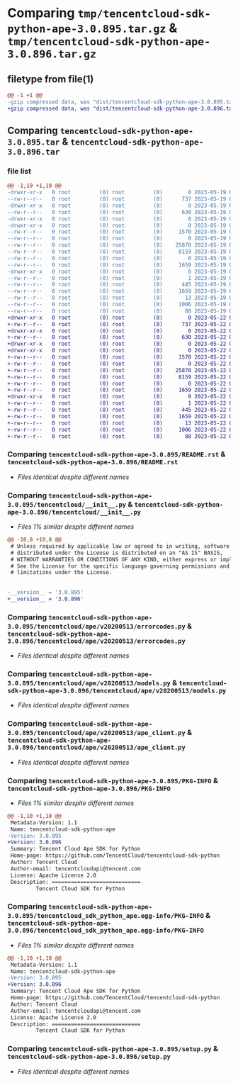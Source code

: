# Comparing `tmp/tencentcloud-sdk-python-ape-3.0.895.tar.gz` & `tmp/tencentcloud-sdk-python-ape-3.0.896.tar.gz`

## filetype from file(1)

```diff
@@ -1 +1 @@
-gzip compressed data, was "dist/tencentcloud-sdk-python-ape-3.0.895.tar", last modified: Fri May 19 02:41:11 2023, max compression
+gzip compressed data, was "dist/tencentcloud-sdk-python-ape-3.0.896.tar", last modified: Mon May 22 00:14:09 2023, max compression
```

## Comparing `tencentcloud-sdk-python-ape-3.0.895.tar` & `tencentcloud-sdk-python-ape-3.0.896.tar`

### file list

```diff
@@ -1,19 +1,19 @@
-drwxr-xr-x   0 root         (0) root         (0)        0 2023-05-19 02:41:11.000000 tencentcloud-sdk-python-ape-3.0.895/
--rw-r--r--   0 root         (0) root         (0)      737 2023-05-19 02:41:11.000000 tencentcloud-sdk-python-ape-3.0.895/README.rst
-drwxr-xr-x   0 root         (0) root         (0)        0 2023-05-19 02:41:11.000000 tencentcloud-sdk-python-ape-3.0.895/tencentcloud/
--rw-r--r--   0 root         (0) root         (0)      630 2023-05-19 02:41:11.000000 tencentcloud-sdk-python-ape-3.0.895/tencentcloud/__init__.py
-drwxr-xr-x   0 root         (0) root         (0)        0 2023-05-19 02:41:11.000000 tencentcloud-sdk-python-ape-3.0.895/tencentcloud/ape/
-drwxr-xr-x   0 root         (0) root         (0)        0 2023-05-19 02:41:11.000000 tencentcloud-sdk-python-ape-3.0.895/tencentcloud/ape/v20200513/
--rw-r--r--   0 root         (0) root         (0)     1570 2023-05-19 02:41:11.000000 tencentcloud-sdk-python-ape-3.0.895/tencentcloud/ape/v20200513/errorcodes.py
--rw-r--r--   0 root         (0) root         (0)        0 2023-05-19 02:41:11.000000 tencentcloud-sdk-python-ape-3.0.895/tencentcloud/ape/v20200513/__init__.py
--rw-r--r--   0 root         (0) root         (0)    25870 2023-05-19 02:41:11.000000 tencentcloud-sdk-python-ape-3.0.895/tencentcloud/ape/v20200513/models.py
--rw-r--r--   0 root         (0) root         (0)     8159 2023-05-19 02:41:11.000000 tencentcloud-sdk-python-ape-3.0.895/tencentcloud/ape/v20200513/ape_client.py
--rw-r--r--   0 root         (0) root         (0)        0 2023-05-19 02:41:11.000000 tencentcloud-sdk-python-ape-3.0.895/tencentcloud/ape/__init__.py
--rw-r--r--   0 root         (0) root         (0)     1659 2023-05-19 02:41:11.000000 tencentcloud-sdk-python-ape-3.0.895/PKG-INFO
-drwxr-xr-x   0 root         (0) root         (0)        0 2023-05-19 02:41:11.000000 tencentcloud-sdk-python-ape-3.0.895/tencentcloud_sdk_python_ape.egg-info/
--rw-r--r--   0 root         (0) root         (0)        1 2023-05-19 02:41:11.000000 tencentcloud-sdk-python-ape-3.0.895/tencentcloud_sdk_python_ape.egg-info/dependency_links.txt
--rw-r--r--   0 root         (0) root         (0)      445 2023-05-19 02:41:11.000000 tencentcloud-sdk-python-ape-3.0.895/tencentcloud_sdk_python_ape.egg-info/SOURCES.txt
--rw-r--r--   0 root         (0) root         (0)     1659 2023-05-19 02:41:11.000000 tencentcloud-sdk-python-ape-3.0.895/tencentcloud_sdk_python_ape.egg-info/PKG-INFO
--rw-r--r--   0 root         (0) root         (0)       13 2023-05-19 02:41:11.000000 tencentcloud-sdk-python-ape-3.0.895/tencentcloud_sdk_python_ape.egg-info/top_level.txt
--rw-r--r--   0 root         (0) root         (0)     1006 2023-05-19 02:41:11.000000 tencentcloud-sdk-python-ape-3.0.895/setup.py
--rw-r--r--   0 root         (0) root         (0)       88 2023-05-19 02:41:11.000000 tencentcloud-sdk-python-ape-3.0.895/setup.cfg
+drwxr-xr-x   0 root         (0) root         (0)        0 2023-05-22 00:14:09.000000 tencentcloud-sdk-python-ape-3.0.896/
+-rw-r--r--   0 root         (0) root         (0)      737 2023-05-22 00:14:09.000000 tencentcloud-sdk-python-ape-3.0.896/README.rst
+drwxr-xr-x   0 root         (0) root         (0)        0 2023-05-22 00:14:09.000000 tencentcloud-sdk-python-ape-3.0.896/tencentcloud/
+-rw-r--r--   0 root         (0) root         (0)      630 2023-05-22 00:14:09.000000 tencentcloud-sdk-python-ape-3.0.896/tencentcloud/__init__.py
+drwxr-xr-x   0 root         (0) root         (0)        0 2023-05-22 00:14:09.000000 tencentcloud-sdk-python-ape-3.0.896/tencentcloud/ape/
+drwxr-xr-x   0 root         (0) root         (0)        0 2023-05-22 00:14:09.000000 tencentcloud-sdk-python-ape-3.0.896/tencentcloud/ape/v20200513/
+-rw-r--r--   0 root         (0) root         (0)     1570 2023-05-22 00:14:09.000000 tencentcloud-sdk-python-ape-3.0.896/tencentcloud/ape/v20200513/errorcodes.py
+-rw-r--r--   0 root         (0) root         (0)        0 2023-05-22 00:14:09.000000 tencentcloud-sdk-python-ape-3.0.896/tencentcloud/ape/v20200513/__init__.py
+-rw-r--r--   0 root         (0) root         (0)    25870 2023-05-22 00:14:09.000000 tencentcloud-sdk-python-ape-3.0.896/tencentcloud/ape/v20200513/models.py
+-rw-r--r--   0 root         (0) root         (0)     8159 2023-05-22 00:14:09.000000 tencentcloud-sdk-python-ape-3.0.896/tencentcloud/ape/v20200513/ape_client.py
+-rw-r--r--   0 root         (0) root         (0)        0 2023-05-22 00:14:09.000000 tencentcloud-sdk-python-ape-3.0.896/tencentcloud/ape/__init__.py
+-rw-r--r--   0 root         (0) root         (0)     1659 2023-05-22 00:14:09.000000 tencentcloud-sdk-python-ape-3.0.896/PKG-INFO
+drwxr-xr-x   0 root         (0) root         (0)        0 2023-05-22 00:14:09.000000 tencentcloud-sdk-python-ape-3.0.896/tencentcloud_sdk_python_ape.egg-info/
+-rw-r--r--   0 root         (0) root         (0)        1 2023-05-22 00:14:09.000000 tencentcloud-sdk-python-ape-3.0.896/tencentcloud_sdk_python_ape.egg-info/dependency_links.txt
+-rw-r--r--   0 root         (0) root         (0)      445 2023-05-22 00:14:09.000000 tencentcloud-sdk-python-ape-3.0.896/tencentcloud_sdk_python_ape.egg-info/SOURCES.txt
+-rw-r--r--   0 root         (0) root         (0)     1659 2023-05-22 00:14:09.000000 tencentcloud-sdk-python-ape-3.0.896/tencentcloud_sdk_python_ape.egg-info/PKG-INFO
+-rw-r--r--   0 root         (0) root         (0)       13 2023-05-22 00:14:09.000000 tencentcloud-sdk-python-ape-3.0.896/tencentcloud_sdk_python_ape.egg-info/top_level.txt
+-rw-r--r--   0 root         (0) root         (0)     1006 2023-05-22 00:14:09.000000 tencentcloud-sdk-python-ape-3.0.896/setup.py
+-rw-r--r--   0 root         (0) root         (0)       88 2023-05-22 00:14:09.000000 tencentcloud-sdk-python-ape-3.0.896/setup.cfg
```

### Comparing `tencentcloud-sdk-python-ape-3.0.895/README.rst` & `tencentcloud-sdk-python-ape-3.0.896/README.rst`

 * *Files identical despite different names*

### Comparing `tencentcloud-sdk-python-ape-3.0.895/tencentcloud/__init__.py` & `tencentcloud-sdk-python-ape-3.0.896/tencentcloud/__init__.py`

 * *Files 1% similar despite different names*

```diff
@@ -10,8 +10,8 @@
 # Unless required by applicable law or agreed to in writing, software
 # distributed under the License is distributed on an "AS IS" BASIS,
 # WITHOUT WARRANTIES OR CONDITIONS OF ANY KIND, either express or implied.
 # See the License for the specific language governing permissions and
 # limitations under the License.
 
 
-__version__ = '3.0.895'
+__version__ = '3.0.896'
```

### Comparing `tencentcloud-sdk-python-ape-3.0.895/tencentcloud/ape/v20200513/errorcodes.py` & `tencentcloud-sdk-python-ape-3.0.896/tencentcloud/ape/v20200513/errorcodes.py`

 * *Files identical despite different names*

### Comparing `tencentcloud-sdk-python-ape-3.0.895/tencentcloud/ape/v20200513/models.py` & `tencentcloud-sdk-python-ape-3.0.896/tencentcloud/ape/v20200513/models.py`

 * *Files identical despite different names*

### Comparing `tencentcloud-sdk-python-ape-3.0.895/tencentcloud/ape/v20200513/ape_client.py` & `tencentcloud-sdk-python-ape-3.0.896/tencentcloud/ape/v20200513/ape_client.py`

 * *Files identical despite different names*

### Comparing `tencentcloud-sdk-python-ape-3.0.895/PKG-INFO` & `tencentcloud-sdk-python-ape-3.0.896/PKG-INFO`

 * *Files 1% similar despite different names*

```diff
@@ -1,10 +1,10 @@
 Metadata-Version: 1.1
 Name: tencentcloud-sdk-python-ape
-Version: 3.0.895
+Version: 3.0.896
 Summary: Tencent Cloud Ape SDK for Python
 Home-page: https://github.com/TencentCloud/tencentcloud-sdk-python
 Author: Tencent Cloud
 Author-email: tencentcloudapi@tencent.com
 License: Apache License 2.0
 Description: ============================
         Tencent Cloud SDK for Python
```

### Comparing `tencentcloud-sdk-python-ape-3.0.895/tencentcloud_sdk_python_ape.egg-info/PKG-INFO` & `tencentcloud-sdk-python-ape-3.0.896/tencentcloud_sdk_python_ape.egg-info/PKG-INFO`

 * *Files 1% similar despite different names*

```diff
@@ -1,10 +1,10 @@
 Metadata-Version: 1.1
 Name: tencentcloud-sdk-python-ape
-Version: 3.0.895
+Version: 3.0.896
 Summary: Tencent Cloud Ape SDK for Python
 Home-page: https://github.com/TencentCloud/tencentcloud-sdk-python
 Author: Tencent Cloud
 Author-email: tencentcloudapi@tencent.com
 License: Apache License 2.0
 Description: ============================
         Tencent Cloud SDK for Python
```

### Comparing `tencentcloud-sdk-python-ape-3.0.895/setup.py` & `tencentcloud-sdk-python-ape-3.0.896/setup.py`

 * *Files identical despite different names*

